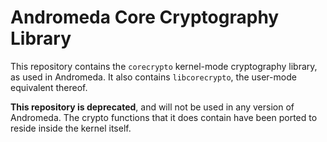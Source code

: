 # Andromeda Core Cryptography Library

This repository contains the `corecrypto` kernel-mode cryptography
library, as used in Andromeda. It also contains `libcorecrypto`,
the user-mode equivalent thereof.

**This repository is deprecated**, and will not be used in
any version of Andromeda. The crypto functions that it does
contain have been ported to reside inside the kernel itself.
